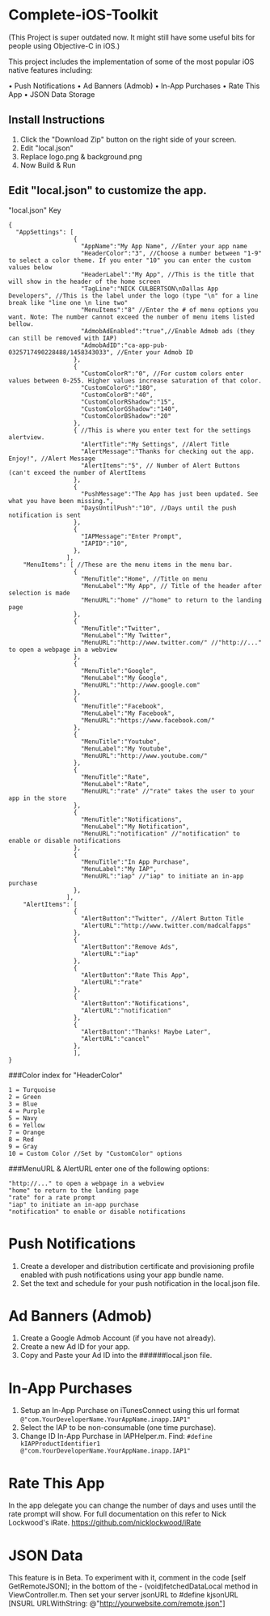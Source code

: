 # Complete-iOS-Toolkit

(This Project is super outdated now. It might still have some useful bits for people using Objective-C in iOS.)

This project includes the implementation of some of the most popular iOS native features including: 

• Push Notifications
• Ad Banners (Admob) 
• In-App Purchases
• Rate This App
• JSON Data Storage

## Install Instructions
1. Click the "Download Zip" button on the right side of your screen.
2. Edit "local.json"
3. Replace logo.png & background.png
4. Now Build & Run

## Edit "local.json" to customize the app.

"local.json" Key
<pre><code>{
  "AppSettings": [
                  {
                    "AppName":"My App Name", //Enter your app name
                    "HeaderColor":"3", //Choose a number between "1-9" to select a color theme. If you enter "10" you can enter the custom values below
                    "HeaderLabel":"My App", //This is the title that will show in the header of the home screen
                    "TagLine":"NICK CULBERTSON\nDallas App Developers", //This is the label under the logo (type "\n" for a line break like "line one \n line two"
                    "MenuItems":"8" //Enter the # of menu options you want. Note: The number cannot exceed the number of menu items listed bellow.
                    "AdmobAdEnabled":"true",//Enable Admob ads (they can still be removed with IAP)
                    "AdmobAdID":"ca-app-pub-0325717490228488/1458343033", //Enter your Admob ID
                  },
                  {
                    "CustomColorR":"0", //For custom colors enter values between 0-255. Higher values increase saturation of that color.
                    "CustomColorG":"180",
                    "CustomColorB":"40",
                    "CustomColorRShadow":"15",
                    "CustomColorGShadow":"140",
                    "CustomColorBShadow":"20"
                  },
                  { //This is where you enter text for the settings alertview.
                    "AlertTitle":"My Settings", //Alert Title
                    "AlertMessage":"Thanks for checking out the app. Enjoy!", //Alert Message
                    "AlertItems":"5", // Number of Alert Buttons (can't exceed the number of AlertItems
                  },
                  {
                    "PushMessage":"The App has just been updated. See what you have been missing.",
                    "DaysUntilPush":"10", //Days until the push notification is sent
                  },
                  {
                    "IAPMessage":"Enter Prompt",
                    "IAPID":"10",
                  },
                ],
    "MenuItems": [ //These are the menu items in the menu bar.
                  {
                    "MenuTitle":"Home", //Title on menu 
                    "MenuLabel":"My App", // Title of the header after selection is made
                    "MenuURL":"home" //"home" to return to the landing page
                  },
                  {
                    "MenuTitle":"Twitter",
                    "MenuLabel":"My Twitter",
                    "MenuURL":"http://www.twitter.com/" //"http://..." to open a webpage in a webview
                  },
                  {
                    "MenuTitle":"Google",
                    "MenuLabel":"My Google",
                    "MenuURL":"http://www.google.com"
                  },
                  {
                    "MenuTitle":"Facebook",
                    "MenuLabel":"My Facebook",
                    "MenuURL":"https://www.facebook.com/"
                  },
                  {
                    "MenuTitle":"Youtube",
                    "MenuLabel":"My Youtube",
                    "MenuURL":"http://www.youtube.com/"
                  },
                  {
                    "MenuTitle":"Rate",
                    "MenuLabel":"Rate",
                    "MenuURL":"rate" //"rate" takes the user to your app in the store
                  },
                  {
                    "MenuTitle":"Notifications",
                    "MenuLabel":"My Notification",
                    "MenuURL":"notification" //"notification" to enable or disable notifications
                  },
                  {
                    "MenuTitle":"In App Purchase",
                    "MenuLabel":"My IAP",
                    "MenuURL":"iap" //"iap" to initiate an in-app purchase
                  },
                ],
    "AlertItems": [
                  {
                    "AlertButton":"Twitter", //Alert Button Title
                    "AlertURL":"http://www.twitter.com/madcalfapps"
                  },
                  {
                    "AlertButton":"Remove Ads",
                    "AlertURL":"iap"
                  },
                  {
                    "AlertButton":"Rate This App",
                    "AlertURL":"rate"
                  },
                  {
                    "AlertButton":"Notifications",
                    "AlertURL":"notification"
                  },
                  {
                    "AlertButton":"Thanks! Maybe Later",
                    "AlertURL":"cancel"
                  },
                  ],
}</code></pre>


###Color index for "HeaderColor"
<pre><code>1 = Turquoise
2 = Green
3 = Blue
4 = Purple
5 = Navy
6 = Yellow
7 = Orange
8 = Red
9 = Gray
10 = Custom Color //Set by "CustomColor" options</code></pre>


###MenuURL & AlertURL enter one of the following options:
<pre><code>"http://..." to open a webpage in a webview
"home" to return to the landing page
"rate" for a rate prompt
"iap" to initiate an in-app purchase
"notification" to enable or disable notifications</code></pre>


# Push Notifications

1. Create a developer and distribution certificate and provisioning profile enabled with push notifications using your app bundle name.
2. Set the text and schedule for your push notification in the local.json file.

# Ad Banners (Admob) 

1. Create a Google Admob Account (if you have not already).
2. Create a new Ad ID for your app.
3. Copy and Paste your Ad ID into the ######local.json file.

# In-App Purchases

1. Setup an In-App Purchase on iTunesConnect using this url format `@"com.YourDeveloperName.YourAppName.inapp.IAP1"`
2. Select the IAP to be non-consumable (one time purchase).  
3. Change ID In-App Purchase in IAPHelper.m. Find:
`#define kIAPProductIdentifier1 @"com.YourDeveloperName.YourAppName.inapp.IAP1"`

# Rate This App

In the app delegate you can change the number of days and uses until the rate prompt will show.
For full documentation on this refer to Nick Lockwood's iRate. https://github.com/nicklockwood/iRate

# JSON Data

This feature is in Beta. To experiment with it, comment in the code [self GetRemoteJSON]; in the bottom of the - (void)fetchedDataLocal method in ViewController.m. Then set your server jsonURL to #define kjsonURL [NSURL URLWithString: @"http://yourwebsite.com/remote.json"]

